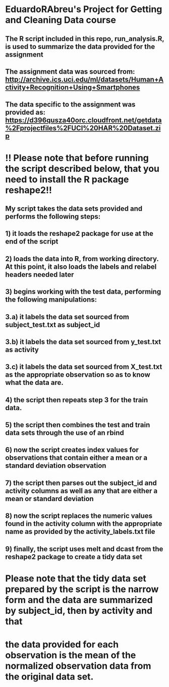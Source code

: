 # EduardoRAbreu's Project for Getting and Cleaning Data course

## The R script included in this repo, run_analysis.R, is used to summarize the data provided for the assignment
## The assignment data was sourced from: http://archive.ics.uci.edu/ml/datasets/Human+Activity+Recognition+Using+Smartphones 
## The data specific to the assignment was provided as: https://d396qusza40orc.cloudfront.net/getdata%2Fprojectfiles%2FUCI%20HAR%20Dataset.zip 

# !! Please note that before running the script described below, that you need to install the R package reshape2!!

## My script takes the data sets provided and performs the following steps:

## 1) it loads the reshape2 package for use at the end of the script
## 2) loads the data into R, from working directory. At this point, it also loads the labels and relabel headers needed later
## 3) begins working with the test data, performing the following manipulations:
##   3.a) it labels the data set sourced from subject_test.txt as subject_id
##   3.b) it labels the data set sourced from y_test.txt as activity
##   3.c) it labels the data set sourced from X_test.txt as the appropriate observation so as to know what the data are.
## 4) the script then repeats step 3 for the train data.
## 5) the script then combines the test and train data sets through the use of an rbind
## 6) now the script creates index values for observations that contain either a mean or a standard deviation observation
## 7) the script then parses out the subject_id and activity columns as well as any that are either a mean or standard deviation
## 8) now the script replaces the numeric values found in the activity column with the appropriate name as provided by the activity_labels.txt file
## 9) finally, the script uses melt and dcast from the reshape2 package to create a tidy data set

# Please note that the tidy data set prepared by the script is the narrow form and the data are summarized by subject_id, then by activity and that
# the data provided for each observation is the mean of the normalized observation data from the original data set.